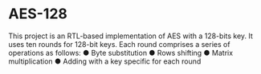 # AES-128

This project is an RTL-based implementation of AES with a 128-bits key. It uses
ten rounds for 128-bit keys. Each round comprises a series
of operations as follows:
  ● Byte substitution
  ● Rows shifting
  ● Matrix multiplication
  ● Adding with a key specific for each round
